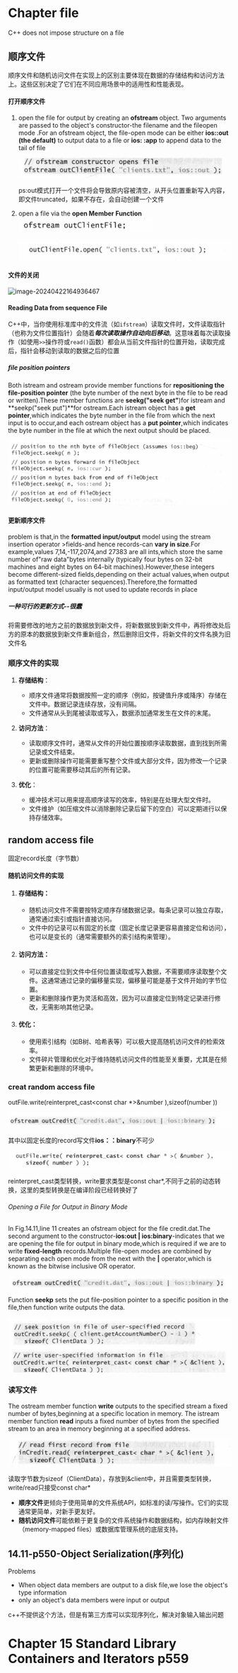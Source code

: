 # Chapter file

C++ does not impose structure on a file

## 顺序文件

顺序文件和随机访问文件在实现上的区别主要体现在数据的存储结构和访问方法上。这些区别决定了它们在不同应用场景中的适用性和性能表现。

#### 打开顺序文件

1. open the file for output by creating an **ofstream** object.
   Two arguments are passed to the object's constructor-the filename and the fileopen mode .For an ofstream object, the file-open mode can be either **ios::out (the default)** to output data to a file or **ios: :app** to append data to the tail of file

   ![image-20240422163622036](./assets/image-20240422163622036-1713775185412-36-1713775373717-46.png)

   ps:out模式打开一个文件将会导致原内容被清空，从开头位置重新写入内容，即文件truncated，如果不存在，会自动创建一个文件​

2. open a file via the **open Member Function**![image-20240422163924036](./assets/image-20240422163924036-1713775373716-45.png)

   ![image-20240422164136678](./assets/image-20240422164136678.png)

#### 文件的关闭

![image-20240422164936467](/C:/Users/Lenovo/AppData/Roaming/Typora/typora-user-images/image-20240422164936467.png)

#### Reading Data from sequence File

C++中，当你使用标准库中的文件流（如`ifstream`）读取文件时，文件读取指针（也称为文件位置指针）会随着***每次读取操作自动向后移动***。这意味着每次读取操作（如使用`>>`操作符或`read()`函数）都会从当前文件指针的位置开始，读取完成后，指针会移动到读取的数据之后的位置

##### file position pointers

Both istream and ostream provide member functions for **repositioning the file-position pointer** (the byte number of the next byte in the file to be read or written).These member functions are **seekg("seek get"**)for istream and **seekp("seek put")**for ostream.Each istream object has a **get pointer**,which indicates the byte number in the file from which the next input is to occur,and each ostream object has a **put pointer**,which indicates the byte number in the file at
which the next output should be placed.

![image-20240422171941058](./assets/image-20240422171941058.png)

#### 更新顺序文件

problem is that,in the **formatted input/output** model using the stream insertion operator <and the stream extraction operator >>fields-and hence records-can **vary in size**.For example,values 7,14,-117,2074,and  27383 are all ints,which store the same number of"raw data"bytes internally (typically four bytes on 32-bit machines and eight bytes on 64-bit machines).However,these integers become different-sized fields,depending on their actual values,when output as formatted text (character sequences).Therefore,the formatted  input/output model usually is not used to update records in place

##### 一种可行的更新方式--很蠢

将需要修改的地方之前的数据放到新文件，将新数据放到新文件中，再将修改处后方的原本的数据放到新文件重新组合，然后删除旧文件，将新文件的文件名换为旧文件名

### 顺序文件的实现

1. **存储结构**：
   - 顺序文件通常将数据按照一定的顺序（例如，按键值升序或降序）存储在文件中。数据记录连续存放，没有间隔。
   - 文件通常从头到尾被读取或写入，数据添加通常发生在文件的末尾。

2. **访问方法**：
   - 读取顺序文件时，通常从文件的开始位置按顺序读取数据，直到找到所需记录或文件结束。
   - 更新或删除操作可能需要重写整个文件或大部分文件，因为修改一个记录的位置可能需要移动其后的所有记录。

3. **优化**：
   - 缓冲技术可以用来提高顺序读写的效率，特别是在处理大型文件时。
   - 文件维护（如压缩文件以消除删除记录后留下的空白）可以定期进行以保持存储效率。

## random access file

固定record长度（字节数）

#### 随机访问文件的实现

1. #### **存储结构**：

   - 随机访问文件不需要按特定顺序存储数据记录。每条记录可以独立存取，通常通过索引或指针直接访问。
   - 文件中的记录可以有固定的长度（固定长度记录更容易直接定位和访问），也可以是变长的（通常需要额外的索引结构来管理）。

2. #### **访问方法**：

   - 可以直接定位到文件中任何位置读取或写入数据，不需要顺序读取整个文件。这通常通过记录的偏移量实现，偏移量可能是基于文件开始的字节位置。
   - 更新和删除操作更为灵活和高效，因为可以直接定位到特定记录进行修改，无需影响其他记录。

3. #### **优化**：

   - 使用索引结构（如B树、哈希表等）可以极大提高随机访问文件的检索效率。
   - 文件碎片管理和优化对于维持随机访问文件的性能至关重要，尤其是在频繁更新和删除的环境中。

### creat random access file

outFile.write(reinterpret_cast<const char *>&number ),sizeof(number ))

![image-20240422174350095](./assets/image-20240422174350095.png)

其中以固定长度的record写文件**ios：：binary**不可少

![image-20240422150111562](./assets/image-20240422150111562-1713775011677-17-1713775185413-37-1713775373717-47.png)

reinterpret_cast类型转换，write要求类型是const char*,不同于之前的动态转换，这里的类型转换是在编译阶段已经转换好了

###### Opening a File for Output in Binary Mode

In Fig.14.11,line 11 creates an ofstream object for the file credit.dat.The second argument to the constructor-**ios:out | ios:binary**-indicates that we are opening the file for output in binary mode,which is required if we are to write **fixed-length** records.Multiple file-open modes are combined by separating each open mode from the next with the **|** operator,which is known as the bitwise inclusive OR operator.

![image-20240422152250590](./assets/image-20240422152250590-1713775011677-18-1713775185413-38-1713775373717-48.png)

Function **seekp** sets the put file-position pointer to a specific
position in the file,then function write outputs the data.

![image-20240422152548886](./assets/image-20240422152548886-1713775011677-19-1713775185413-39-1713775373717-49.png)

### 读写文件

The ostream member function **write** outputs to the specified stream a fixed number of bytes,beginning at a specific location in memory. The istream member function **read** inputs a fixed number of bytes from the specified stream to an area in memory beginning at a specified address.

![image-20240422190758367](./assets/image-20240422190758367.png)

读取字节数为sizeof（ClientData），存放到&client中，并且需要类型转换，write/read只接受const char*

- **顺序文件**更倾向于使用简单的文件系统API，如标准的读/写操作。它们的实现通常更简单，对新手更友好。
- **随机访问文件**可能依赖于更复杂的文件系统操作和数据结构，如内存映射文件（memory-mapped files）或数据库管理系统的底层支持。

## 14.11-p550-Object Serialization(序列化)

Problems

- When object data members are output to a disk file,we lose the object's type information
- only an object's data members were input or output

c++不提供这个方法，但是有第三方库可以实现序列化，解决对象输入输出问题

# Chapter 15 Standard Library Containers and Iterators p559